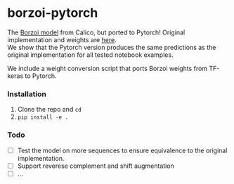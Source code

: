 # borzoi-pytorch
The [Borzoi model](https://www.biorxiv.org/content/10.1101/2023.08.30.555582v1) from Calico, but ported to Pytorch! Original implementation and weights are [here](https://github.com/calico/borzoi).  
We show that the Pytorch version produces the same predictions as the original implementation for all tested notebook examples.  

We include a weight conversion script that ports Borzoi weights from TF-keras to Pytorch.

### Installation
1. Clone the repo and `cd`
2. `pip install -e .`

### Todo
- [ ] Test the model on more sequences to ensure equivalence to the original implementation.  
- [ ] Support reverese complement and shift augmentation  
- [ ] ...
